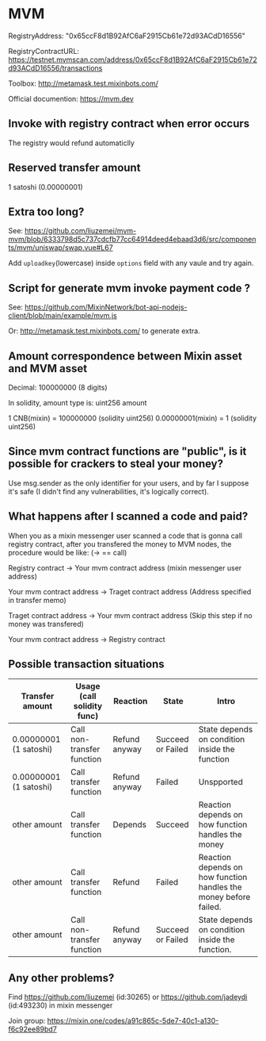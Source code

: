 # MVM

RegistryAddress: "0x65ccF8d1B92AfC6aF2915Cb61e72d93ACdD16556"

RegistryContractURL: https://testnet.mvmscan.com/address/0x65ccF8d1B92AfC6aF2915Cb61e72d93ACdD16556/transactions

Toolbox: http://metamask.test.mixinbots.com/

Official documention: https://mvm.dev

## Invoke with registry contract when error occurs

The registry would refund automaticlly

## Reserved transfer amount

1 satoshi (0.00000001)

## Extra too long?

See: https://github.com/liuzemei/mvm-mvm/blob/6333798d5c737cdcfb77cc64914deed4ebaad3d6/src/components/mvm/uniswap/swap.vue#L67

Add `uploadkey`(lowercase) inside `options` field with any vaule and try again.

## Script for generate mvm invoke payment code ?

See: https://github.com/MixinNetwork/bot-api-nodejs-client/blob/main/example/mvm.js

Or: http://metamask.test.mixinbots.com/ to generate extra.

## Amount correspondence between Mixin asset and MVM asset

Decimal: 100000000 (8 digits)

In solidity, amount type is: uint256 amount

1 CNB(mixin) = 100000000 (solidity uint256)
0.00000001(mixin) = 1 (solidity uint256)


## Since mvm contract functions are "public", is it possible for crackers to steal your money?


Use msg.sender as the only identifier for your users, and by far I suppose it's safe (I didn't find any vulnerabilities, it's logically correct).

## What happens after I scanned a code and paid?

When you as a mixin messenger user scanned a code that is gonna call registry contract, after you transfered the money to MVM nodes, the procedure would be like:
(-> == call)

Registry contract -> Your mvm contract address (mixin messenger user address)

Your mvm contract address -> Traget contract address (Address specified in transfer memo)

Traget contract address -> Your mvm contract address (Skip this step if no money was transfered) 

Your mvm contract address -> Registry contract

## Possible transaction situations

| Transfer amount        | Usage (call solidity func) | Reaction      | State             | Intro                                                        |
| ---------------------- | -------------------------- | ------------- | ----------------- | ------------------------------------------------------------ |
| 0.00000001 (1 satoshi) | Call non-transfer function | Refund anyway | Succeed or Failed | State depends on condition inside the function               |
| 0.00000001 (1 satoshi) | Call transfer function     | Refund anyway | Failed            | Unspported                                                   |
| other amount           | Call transfer function     | Depends       | Succeed           | Reaction depends on how function handles the money           |
| other amount           | Call transfer function     | Refund        | Failed            | Reaction depends on how function handles the money before failed. |
| other amount           | Call non-transfer function | Refund anyway | Succeed or Failed | State depends on condition inside the function.              |



## Any other problems?

Find https://github.com/liuzemei (id:30265) or https://github.com/jadeydi (id:493230) in mixin messenger 

Join group: https://mixin.one/codes/a91c865c-5de7-40c1-a130-f6c92ee89bd7

